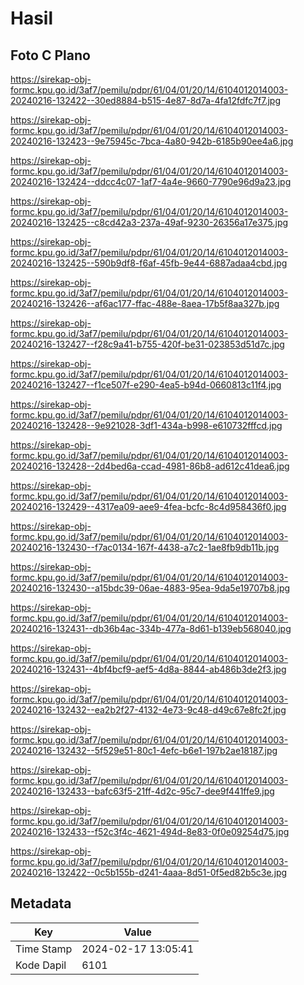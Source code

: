 # Hasil

## Foto C Plano

https://sirekap-obj-formc.kpu.go.id/3af7/pemilu/pdpr/61/04/01/20/14/6104012014003-20240216-132422--30ed8884-b515-4e87-8d7a-4fa12fdfc7f7.jpg

https://sirekap-obj-formc.kpu.go.id/3af7/pemilu/pdpr/61/04/01/20/14/6104012014003-20240216-132423--9e75945c-7bca-4a80-942b-6185b90ee4a6.jpg

https://sirekap-obj-formc.kpu.go.id/3af7/pemilu/pdpr/61/04/01/20/14/6104012014003-20240216-132424--ddcc4c07-1af7-4a4e-9660-7790e96d9a23.jpg

https://sirekap-obj-formc.kpu.go.id/3af7/pemilu/pdpr/61/04/01/20/14/6104012014003-20240216-132425--c8cd42a3-237a-49af-9230-26356a17e375.jpg

https://sirekap-obj-formc.kpu.go.id/3af7/pemilu/pdpr/61/04/01/20/14/6104012014003-20240216-132425--590b9df8-f6af-45fb-9e44-6887adaa4cbd.jpg

https://sirekap-obj-formc.kpu.go.id/3af7/pemilu/pdpr/61/04/01/20/14/6104012014003-20240216-132426--af6ac177-ffac-488e-8aea-17b5f8aa327b.jpg

https://sirekap-obj-formc.kpu.go.id/3af7/pemilu/pdpr/61/04/01/20/14/6104012014003-20240216-132427--f28c9a41-b755-420f-be31-023853d51d7c.jpg

https://sirekap-obj-formc.kpu.go.id/3af7/pemilu/pdpr/61/04/01/20/14/6104012014003-20240216-132427--f1ce507f-e290-4ea5-b94d-0660813c11f4.jpg

https://sirekap-obj-formc.kpu.go.id/3af7/pemilu/pdpr/61/04/01/20/14/6104012014003-20240216-132428--9e921028-3df1-434a-b998-e610732fffcd.jpg

https://sirekap-obj-formc.kpu.go.id/3af7/pemilu/pdpr/61/04/01/20/14/6104012014003-20240216-132428--2d4bed6a-ccad-4981-86b8-ad612c41dea6.jpg

https://sirekap-obj-formc.kpu.go.id/3af7/pemilu/pdpr/61/04/01/20/14/6104012014003-20240216-132429--4317ea09-aee9-4fea-bcfc-8c4d958436f0.jpg

https://sirekap-obj-formc.kpu.go.id/3af7/pemilu/pdpr/61/04/01/20/14/6104012014003-20240216-132430--f7ac0134-167f-4438-a7c2-1ae8fb9db11b.jpg

https://sirekap-obj-formc.kpu.go.id/3af7/pemilu/pdpr/61/04/01/20/14/6104012014003-20240216-132430--a15bdc39-06ae-4883-95ea-9da5e19707b8.jpg

https://sirekap-obj-formc.kpu.go.id/3af7/pemilu/pdpr/61/04/01/20/14/6104012014003-20240216-132431--db36b4ac-334b-477a-8d61-b139eb568040.jpg

https://sirekap-obj-formc.kpu.go.id/3af7/pemilu/pdpr/61/04/01/20/14/6104012014003-20240216-132431--4bf4bcf9-aef5-4d8a-8844-ab486b3de2f3.jpg

https://sirekap-obj-formc.kpu.go.id/3af7/pemilu/pdpr/61/04/01/20/14/6104012014003-20240216-132432--ea2b2f27-4132-4e73-9c48-d49c67e8fc2f.jpg

https://sirekap-obj-formc.kpu.go.id/3af7/pemilu/pdpr/61/04/01/20/14/6104012014003-20240216-132432--5f529e51-80c1-4efc-b6e1-197b2ae18187.jpg

https://sirekap-obj-formc.kpu.go.id/3af7/pemilu/pdpr/61/04/01/20/14/6104012014003-20240216-132433--bafc63f5-21ff-4d2c-95c7-dee9f441ffe9.jpg

https://sirekap-obj-formc.kpu.go.id/3af7/pemilu/pdpr/61/04/01/20/14/6104012014003-20240216-132433--f52c3f4c-4621-494d-8e83-0f0e09254d75.jpg

https://sirekap-obj-formc.kpu.go.id/3af7/pemilu/pdpr/61/04/01/20/14/6104012014003-20240216-132422--0c5b155b-d241-4aaa-8d51-0f5ed82b5c3e.jpg


## Metadata

| Key        | Value               |
| ---------- | ------------------- |
| Time Stamp | 2024-02-17 13:05:41 |
| Kode Dapil | 6101                |



